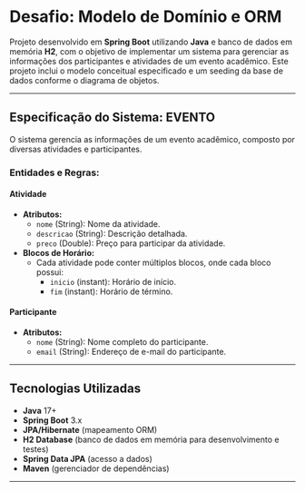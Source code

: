 # Desafio: Modelo de Domínio e ORM

Projeto desenvolvido em **Spring Boot** utilizando **Java** e banco de dados em memória **H2**, com o objetivo de implementar um sistema para gerenciar as informações dos participantes e atividades de um evento acadêmico. Este projeto inclui o modelo conceitual especificado e um seeding da base de dados conforme o diagrama de objetos.

---

## Especificação do Sistema: EVENTO

O sistema gerencia as informações de um evento acadêmico, composto por diversas atividades e participantes.

### Entidades e Regras:

#### Atividade
- **Atributos:**
    - `nome` (String): Nome da atividade.
    - `descricao` (String): Descrição detalhada.
    - `preco` (Double): Preço para participar da atividade.
- **Blocos de Horário:**
    - Cada atividade pode conter múltiplos blocos, onde cada bloco possui:
        - `inicio` (instant): Horário de início.
        - `fim` (instant): Horário de término.

#### Participante
- **Atributos:**
    - `nome` (String): Nome completo do participante.
    - `email` (String): Endereço de e-mail do participante.

---

## Tecnologias Utilizadas

- **Java** 17+
- **Spring Boot** 3.x
- **JPA/Hibernate** (mapeamento ORM)
- **H2 Database** (banco de dados em memória para desenvolvimento e testes)
- **Spring Data JPA** (acesso a dados)
- **Maven** (gerenciador de dependências)

---